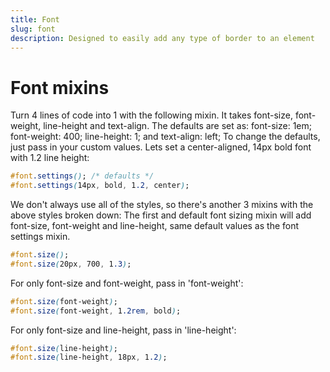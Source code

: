 ```yaml
---
title: Font
slug: font
description: Designed to easily add any type of border to an element
---
```


# Font mixins

Turn 4 lines of code into 1 with the following mixin. It takes font-size, font-weight, line-height and text-align.
The defaults are set as: font-size: 1em; font-weight: 400; line-height: 1; and text-align: left;
To change the defaults, just pass in your custom values. Lets set a center-aligned, 14px bold font with 1.2 line height:

```CSS
#font.settings(); /* defaults */
#font.settings(14px, bold, 1.2, center);
```

We don't always use all of the styles, so there's another 3 mixins with the above styles broken down:
The first and default font sizing mixin will add font-size, font-weight and line-height, same default values as the font settings mixin.

```CSS
#font.size();
#font.size(20px, 700, 1.3);
```

For only font-size and font-weight, pass in 'font-weight':

```CSS
#font.size(font-weight);
#font.size(font-weight, 1.2rem, bold);
```

For only font-size and line-height, pass in 'line-height':

```CSS
#font.size(line-height);
#font.size(line-height, 18px, 1.2);
```
